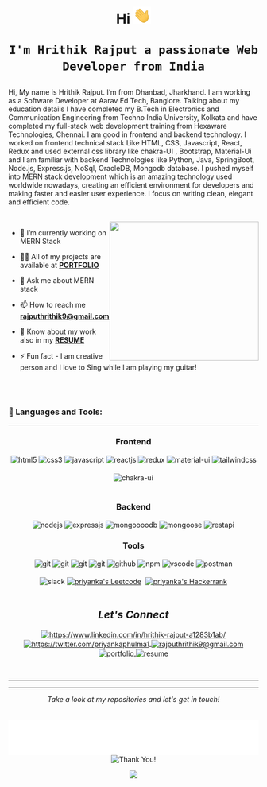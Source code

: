 <!----------------------------------- Heading Section ------------------------------------>


<h1 align="center">
    Hi <img src="https://raw.githubusercontent.com/ABSphreak/ABSphreak/master/gifs/Hi.gif" width="35">
    
    I'm Hrithik Rajput a passionate Web Developer from India
</h1> 



<!----------------------------------- About Section ---------------------------->

<p>Hi, My name is Hrithik Rajput. I’m from Dhanbad, Jharkhand. I am working as a Software Developer at Aarav Ed Tech, Banglore.
Talking about my education details I have completed my B.Tech in Electronics and Communication Engineering from Techno India University, Kolkata and have completed my full-stack web development training from Hexaware Technologies, Chennai.
I am good in frontend and backend technology. I worked on frontend technical stack Like  HTML, CSS, Javascript, React, Redux and used external css library like chakra-UI , Bootstrap, Material-Ui and I am familiar with backend Technologies like Python, Java, SpringBoot, Node.js, Express.js, NoSql, OracleDB,  Mongodb database. I pushed myself into MERN stack development which is an amazing technology used worldwide nowadays, creating an efficient environment for developers and making faster and easier user experience. I focus on writing clean, elegant and efficient code.</p>
<br>

<img src="https://camo.githubusercontent.com/b0476e711d948b5db51678ba19f80da25ccc88d5893852563e216ad833cbeb55/68747470733a2f2f63646e2e66696c65737461636b636f6e74656e742e636f6d2f6566625352313868543575524b756f307a6f4d41" width="300" height="280" align="right" />


- 🔭 I’m currently working on MERN Stack

- 👨‍💻 All of my projects are available at <b><a href="" target="_blank">PORTFOLIO</a></b>

- 💬 Ask me about MERN stack

- 📫 How to reach me <b>rajputhrithik9@gmail.com</b>

- 📄 Know about my work also in my <b><a href="https://drive.google.com/file/d/1Ha-xNCmtzYTrnadEZ_bSGfEHOiVm3b6s/view?usp=sharing" target="_blank">RESUME</a></b>

- ⚡ Fun fact - I am creative person and I love to Sing while I am playing my guitar!

<br>
<!-----------------------------------------------technical tools---------------------------------------->
</br>

<h3> 🚀 Languages and Tools:</h3>
<hr />
<div align="center">
 
 <div align="center"><h3 align="center">Frontend</h3>
<img src="https://img.shields.io/badge/html5-%23E34F26.svg?style=for-the-badge&logo=html5&logoColor=white" align="center" alt="html5">
<img src = "https://img.shields.io/badge/css3-%231572B6.svg?style=for-the-badge&logo=css3&logoColor=white" align="center" alt="css3">
<img src ="https://img.shields.io/badge/javascript-%23323330.svg?style=for-the-badge&logo=javascript&logoColor=%23F7DF1E" align="center" alt="javascript">
<img src="https://img.shields.io/badge/React-20232A?style=for-the-badge&logo=react&logoColor=61DAFB"  align="center" alt="reactjs" />
<img src="https://img.shields.io/badge/Redux-593D88?style=for-the-badge&logo=redux&logoColor=white"  align="center" alt="redux" />
<img src="https://img.shields.io/badge/Material%20UI-007FFF?style=for-the-badge&logo=mui&logoColor=white"  align="center" alt="material-ui"/>
<img src = "https://img.shields.io/badge/tailwind css-%2338B2AC.svg?style=for-the-badge&logo=tailwind-css&logoColor=white" align="center" alt="tailwindcss"/>
<br/>
<br/>
  <img src = "https://img.shields.io/badge/chakra ui-%234ED1C5.svg?style=for-the-badge&logo=chakraui&logoColor=white" align="center" alt="chakra-ui"/>

  
</div>
 <br/>
 
  <div align="center"><h3 align="center">Backend</h3> 
<img src="https://img.shields.io/badge/Node.js-339933?style=for-the-badge&logo=nodedotjs&logoColor=white" align="center" alt="nodejs" />
<img src="https://img.shields.io/badge/Express.js-000000?style=for-the-badge&logo=express&logoColor=white" align="center" alt="expressjs"/>
<img src="https://img.shields.io/badge/MongoDB-4EA94B?style=for-the-badge&logo=mongodb&logoColor=white" align="center" alt="mongoooodb"/>
<img src="https://img.shields.io/badge/mongoose-%2300f.svg?style=for-the-badge&logo=fastify&logoColor=white" align="center" alt="mongoose"/>
<img src="https://img.shields.io/badge/rest api-%23000000.svg?style=for-the-badge&logo=flask&logoColor=white" align="center" alt="restapi"/>
 </div>
                                                                         
     
 <div align="center"><h3 align="center">Tools</h3> 
  <img src="https://img.shields.io/badge/heroku-%23430098.svg?style=for-the-badge&logo=heroku&logoColor=white" align="center" alt="git"/>
   <img src="https://img.shields.io/badge/netlify-%23000000.svg?style=for-the-badge&logo=netlify&logoColor=#00C7B7" align="center" alt="git"/>
   <img src="https://img.shields.io/badge/vercel-%23000000.svg?style=for-the-badge&logo=vercel&logoColor=whit" align="center" alt="git"/>
   <img src="https://img.shields.io/badge/Git-f44d27?style=for-the-badge&logo=git&logoColor=white"  align="center" alt="git"/>
   <img src="https://img.shields.io/badge/GitHub-100000?style=for-the-badge&logo=github&logoColor=white"  align="center" alt="github"/>
   <img src = "https://img.shields.io/badge/NPM-%23000000.svg?style=for-the-badge&logo=npm&logoColor=white" align="center" alt="npm">
   <img src="https://img.shields.io/badge/Visual%20Studio-5C2D91.svg?style=for-the-badge&logo=visual-studio&logoColor=white"  align="center" alt="vscode"/>
   <img src ="https://img.shields.io/badge/Postman-FF6C37?style=for-the-badge&logo=postman&logoColor=white" align="center" alt="postman">
     <br />
     <br />
   <img src="https://img.shields.io/badge/Slack-4A154B?style=for-the-badge&logo=slack&logoColor=white" align="center" alt="slack"/>
    <a href="https://leetcode.com/priyankaphulmante98">
    <img align="center" alt="priyanka's Leetcode" width="100px" src="https://cdn.icon-icons.com/icons2/2530/PNG/512/leetcode_button_icon_151892.png" /></a>&nbsp
    <a href="https://www.hackerrank.com/priyankaphulman1">
    <img align="center" alt="priyanka's Hackerrank" width="100px" src="https://cdn.icon-icons.com/icons2/2530/PNG/512/hackerrank_button_icon_151894.png" /></a>
</div>
  <br/>                                                                   

<!----------------------------------- Social Media Links Section ------------------------------------>
<div align="center">
<h2><i> Let's Connect</i></h2>
<p align="center">
    <a href="https://www.linkedin.com/in/hrithik-rajput-a1283b1ab/">
        <img align="center" src="https://img.shields.io/badge/LinkedIn-0077B5?style=for-the-badge&logo=linkedin&logoColor=white" alt="https://www.linkedin.com/in/hrithik-rajput-a1283b1ab/" />
    </a>
    <a href="">
        <img align="center" src="https://img.shields.io/badge/Twitter-1DA1F2?style=for-the-badge&logo=twitter&logoColor=white" alt="https://twitter.com/priyankaphulma1" />
    </a>
    <a  href="rajputhrithik9@gmail.com">
        <img align="center" src="https://img.shields.io/badge/Gmail-D14836?style=for-the-badge&logo=gmail&logoColor=white" 
           alt="rajputhrithik9@gmail.com"/>
    </a>
    <a href=""><img align="center" src="https://img.shields.io/badge/Portfolio-%23000000.svg?style=for-the-badge&logo=firefox&logoColor=#FF7139" 
          alt="portfolio"/>
    </a>
<a href="" target="_blank"><img align="center" src="https://img.shields.io/badge/Resume-%2396060C.svg?style=for-the-badge&logo=packer&logoColor=white" alt="resume"/>
</a>
</p>
</div>
<br>

<hr />

<!------------------------------------- github status part -------------------------------->



<!--------------------------------------------------------- thanks-part ------------------------------------------------------->

 <hr>
                                                                                                         
<p align="center">
    <i>Take a look at my repositories and let's get in touch!</i><br><br>
    <code>
<a target="_blank" rel="noopener noreferrer" href="https://github.com/Kushal997-das/Kushal997-das/blob/master/Profile%20generator/marquee.svg"><img align="center" height="70" alt="Thanks" width="100%" src="https://github.com/Kushal997-das/Kushal997-das/raw/master/Profile%20generator/marquee.svg" style="max-width: 100%;"></a>
</code>
   <img alt="Thank You!" title="Thank You" src="https://img.shields.io/badge/Thank-You-ff69b4.svg"/>
</p>
 <img  src="https://raw.githubusercontent.com/Trilokia/Trilokia/379277808c61ef204768a61bbc5d25bc7798ccf1/bottom_header.svg" />
